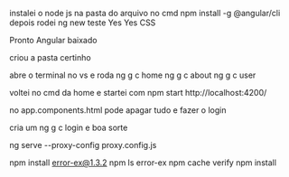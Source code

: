 instalei o node js
na pasta do arquivo no cmd npm install -g @angular/cli
depois rodei ng new teste 
Yes
Yes
CSS

Pronto Angular baixado 

criou a pasta certinho 


abre o terminal no vs e roda 
ng g c home
ng g c about
ng g c user

voltei no cmd da home e startei com 
npm start
http://localhost:4200/

no app.components.html 
pode apagar tudo e fazer o login 

cria um ng g c login e boa sorte



ng serve --proxy-config proxy.config.js

npm install error-ex@1.3.2
npm ls error-ex
npm cache verify
npm install     
